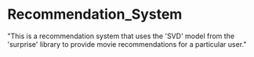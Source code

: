 # Recommendation_System

"This is a recommendation system that uses the 'SVD' model from the 'surprise' library to provide movie recommendations for a particular user."
